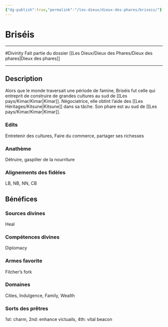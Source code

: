 ```yaml
---
{"dg-publish":true,"permalink":"/les-dieux/dieux-des-phares/briseis/"}
---
```


# Briséis
---
#Divinity 
Fait partie du dossier [[Les Dieux/Dieux des Phares/Dieux des phares\|Dieux des phares]]

-------
## Description
Alors que le monde traversait une période de famine, Briséis fut celle qui entreprit de construire de grandes cultures au sud de [[Les pays/Kimar/Kimar\|Kimar]]. Négociatrice, elle obtint l’aide des [[Les Héritages/Kitsune\|Kitsune]] dans sa tâche.
Son phare est au sud de [[Les pays/Kimar/Kimar\|Kimar]].
### Edits
Entretenir des cultures, Faire du commerce, partager ses richesses
### Anathème
Détruire, gaspiller de la nourriture
### Alignements des fidèles
LB, NB, NN, CB
## Bénéfices
### Sources divines
Heal
### Compétences divines
Diplomacy
### Armes favorite
Filcher’s fork
### Domaines
Cities, Indulgence, Family, Wealth
### Sorts des prêtres
1st: charm, 2nd: enhance victuails, 4th: vital beacon